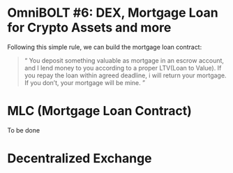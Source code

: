 # OmniBOLT #6: DEX, Mortgage Loan for Crypto Assets and more

Following this simple rule, we can build the mortgage loan contract:

>“
You deposit something valuable as mortgage in an escrow account, and I lend money to you according to a proper LTV(Loan to Value). If you repay the loan within agreed deadline, i will return your mortgage. If you don’t, your mortgage will be mine.
”

# MLC (Mortgage Loan Contract)

To be done

# Decentralized Exchange


